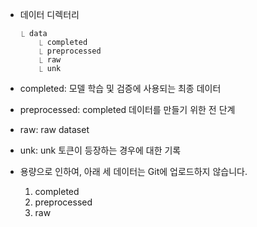 
- 데이터 디렉터리
    ```
    ⎿ data
        ⎿ completed
        ⎿ preprocessed
        ⎿ raw
        ⎿ unk
    ```

- completed: 모델 학습 및 검증에 사용되는 최종 데이터
- preprocessed: completed 데이터를 만들기 위한 전 단계
- raw: raw dataset
- unk: unk 토큰이 등장하는 경우에 대한 기록  


- 용량으로 인하여, 아래 세 데이터는 Git에 업로드하지 않습니다.  
    1. completed
    2. preprocessed
    3. raw  
